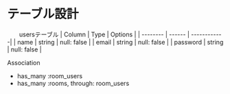 # テーブル設計
　　usersテーブル
| Column   | Type   | Options     |
| -------- | ------ | ------------|
| name     | string | null: false |
| email    | string | null: false |
| password | string | null: false |

   Association
- has_many :room_users
- has_many :rooms, through: room_users
